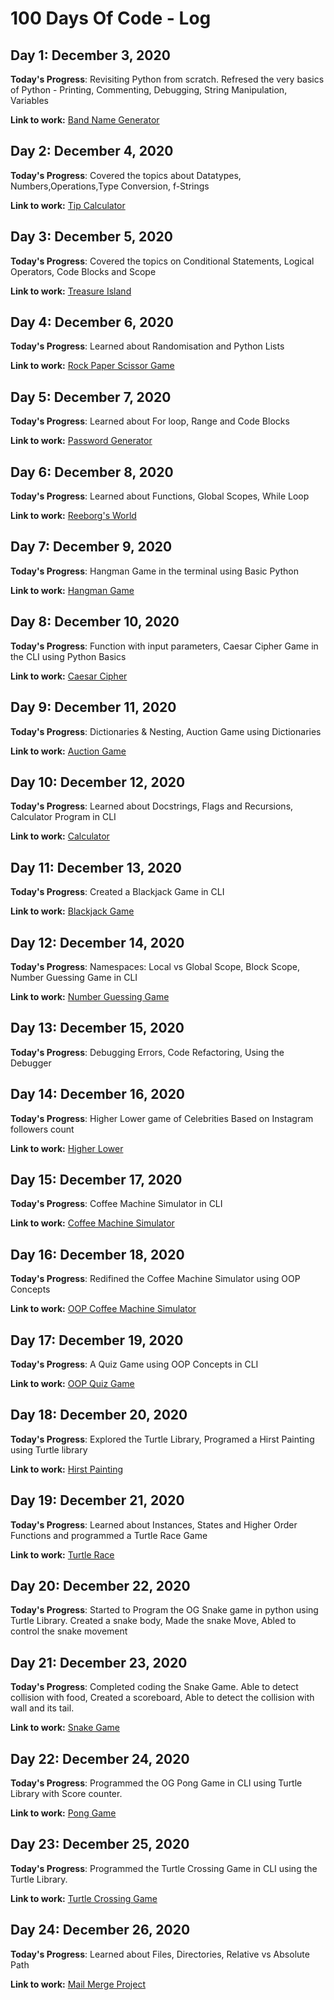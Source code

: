 # 100 Days Of Code - Log

## Day 1: December 3, 2020


**Today's Progress**: Revisiting Python from scratch. Refresed the very basics of Python - Printing, Commenting, Debugging, String Manipulation, Variables

**Link to work:** [Band Name Generator](https://repl.it/@seshaihari/band-name-generator-start#main.py)


## Day 2: December 4, 2020


**Today's Progress**: Covered the topics about Datatypes, Numbers,Operations,Type Conversion, f-Strings

**Link to work:** [Tip Calculator](https://repl.it/@seshaihari/tip-calculator-start#main.py)


## Day 3: December 5, 2020


**Today's Progress**: Covered the topics on Conditional Statements, Logical Operators, Code Blocks and Scope

**Link to work:** [Treasure Island](https://repl.it/@seshaihari/treasure-island-start#main.py)


## Day 4: December 6, 2020


**Today's Progress**: Learned about Randomisation and Python Lists

**Link to work:** [Rock Paper Scissor Game](https://repl.it/@seshaihari/rock-paper-scissors-start#main.py)


## Day 5: December 7, 2020


**Today's Progress**: Learned about For loop, Range and Code Blocks

**Link to work:** [Password Generator](https://repl.it/@seshaihari/password-generator-start#main.py)


## Day 6: December 8, 2020


**Today's Progress**: Learned about Functions, Global Scopes, While Loop

**Link to work:** [Reeborg's World](https://reeborg.ca/reeborg.html?lang=en&mode=python&menu=worlds%2Fmenus%2Freeborg_intro_en.json&name=Maze&url=worlds%2Ftutorial_en%2Fmaze1.json)


## Day 7: December 9, 2020


**Today's Progress**: Hangman Game in the terminal using Basic Python

**Link to work:** [Hangman Game](https://repl.it/@seshaihari/Day-7-Hangman-5-Start#main.py)


## Day 8: December 10, 2020


**Today's Progress**: Function with input parameters, Caesar Cipher Game in the CLI using Python Basics

**Link to work:** [Caesar Cipher](https://repl.it/@seshaihari/caesar-cipher-4-start#main.py)


## Day 9: December 11, 2020


**Today's Progress**: Dictionaries & Nesting, Auction Game using Dictionaries

**Link to work:** [Auction Game](https://repl.it/@seshaihari/blind-auction-start#main.py)


## Day 10: December 12, 2020


**Today's Progress**: Learned about Docstrings, Flags and Recursions, Calculator Program in CLI

**Link to work:** [Calculator](https://repl.it/@seshaihari/calculator-start-1#main.py)


## Day 11: December 13, 2020


**Today's Progress**: Created a Blackjack Game in CLI

**Link to work:** [Blackjack Game](https://repl.it/@seshaihari/blackjack-start#main.py)


## Day 12: December 14, 2020


**Today's Progress**: Namespaces: Local vs Global Scope, Block Scope, Number Guessing Game in CLI

**Link to work:** [Number Guessing Game](https://repl.it/@seshaihari/guess-the-number-game#main.py)


## Day 13: December 15, 2020


**Today's Progress**: Debugging Errors, Code Refactoring, Using the Debugger


## Day 14: December 16, 2020


**Today's Progress**: Higher Lower game of Celebrities Based on Instagram followers count

**Link to work:** [Higher Lower](https://repl.it/@seshaihari/higher-lower-start#main.py)


## Day 15: December 17, 2020


**Today's Progress**: Coffee Machine Simulator in CLI

**Link to work:** [Coffee Machine Simulator](https://repl.it/@seshaihari/coffee-machine-final#main.py)


## Day 16: December 18, 2020


**Today's Progress**: Redifined the Coffee Machine Simulator using OOP Concepts

**Link to work:** [OOP Coffee Machine Simulator](https://repl.it/@seshaihari/oop-coffee-machine-start#main.py)


## Day 17: December 19, 2020


**Today's Progress**: A Quiz Game using OOP Concepts in CLI

**Link to work:** [OOP Quiz Game](https://repl.it/@seshaihari/quiz-game-start#main.py)


## Day 18: December 20, 2020


**Today's Progress**: Explored the Turtle Library, Programed a Hirst Painting using Turtle library

**Link to work:** [Hirst Painting](https://repl.it/@seshaihari/hirst-painting-start#main.py)


## Day 19: December 21, 2020


**Today's Progress**: Learned about Instances, States and Higher Order Functions and programmed a Turtle Race Game

**Link to work:** [Turtle Race](https://repl.it/@seshaihari/turtle-race#main.py)


## Day 20: December 22, 2020


**Today's Progress**: Started to Program the OG Snake game in python using Turtle Library. Created a snake body, Made the snake Move, Abled to control the snake movement


## Day 21: December 23, 2020


**Today's Progress**: Completed coding the Snake Game. Able to detect collision with food, Created a scoreboard, Able to detect the collision with wall and its tail.

**Link to work:** [Snake Game](https://repl.it/@seshaihari/snake-game-final#main.py)


## Day 22: December 24, 2020


**Today's Progress**: Programmed the OG Pong Game in CLI using Turtle Library with Score counter. 

**Link to work:** [Pong Game](https://repl.it/@seshaihari/pong-game-final#main.py)


## Day 23: December 25, 2020


**Today's Progress**: Programmed the Turtle Crossing Game in CLI using the Turtle Library.

**Link to work:** [Turtle Crossing Game](https://repl.it/@seshaihari/turtle-crossing-game#main.py)


## Day 24: December 26, 2020


**Today's Progress**: Learned about Files, Directories, Relative vs Absolute Path

**Link to work:** [Mail Merge Project](https://repl.it/@seshaihari/mail-merge-project-start#main.py)



